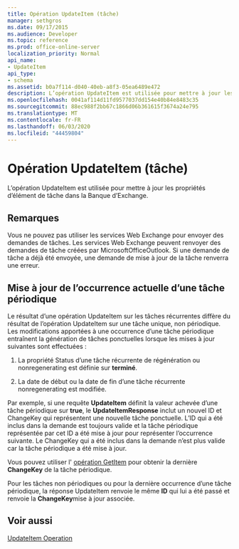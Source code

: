 ```yaml
---
title: Opération UpdateItem (tâche)
manager: sethgros
ms.date: 09/17/2015
ms.audience: Developer
ms.topic: reference
ms.prod: office-online-server
localization_priority: Normal
api_name:
- UpdateItem
api_type:
- schema
ms.assetid: b0a7f114-d040-40eb-a8f3-05ea6489e472
description: L’opération UpdateItem est utilisée pour mettre à jour les propriétés d’élément de tâche dans la Banque d’Exchange.
ms.openlocfilehash: 0041af114d11fd9577037dd154e40b84e8483c35
ms.sourcegitcommit: 88ec988f2bb67c1866d06b361615f3674a24e795
ms.translationtype: MT
ms.contentlocale: fr-FR
ms.lasthandoff: 06/03/2020
ms.locfileid: "44459804"
---
```

# <a name="updateitem-operation-task"></a>Opération UpdateItem (tâche)

L’opération UpdateItem est utilisée pour mettre à jour les propriétés d’élément de tâche dans la Banque d’Exchange.
  
## <a name="remarks"></a>Remarques

Vous ne pouvez pas utiliser les services Web Exchange pour envoyer des demandes de tâches. Les services Web Exchange peuvent renvoyer des demandes de tâche créées par MicrosoftOfficeOutlook. Si une demande de tâche a déjà été envoyée, une demande de mise à jour de la tâche renverra une erreur.
  
## <a name="updating-the-current-occurrence-of-a-recurring-task"></a>Mise à jour de l’occurrence actuelle d’une tâche périodique

Le résultat d’une opération UpdateItem sur les tâches récurrentes diffère du résultat de l’opération UpdateItem sur une tâche unique, non périodique. Les modifications apportées à une occurrence d’une tâche périodique entraînent la génération de tâches ponctuelles lorsque les mises à jour suivantes sont effectuées :
  
1. La propriété Status d’une tâche récurrente de régénération ou nonregenerating est définie sur **terminé**.
    
2. La date de début ou la date de fin d’une tâche récurrente nonregenerating est modifiée.
    
Par exemple, si une requête **UpdateItem** définit la valeur achevée d’une tâche périodique sur **true**, le **UpdateItemResponse** inclut un nouvel ID et ChangeKey qui représentent une nouvelle tâche ponctuelle. L’ID qui a été inclus dans la demande est toujours valide et la tâche périodique représentée par cet ID a été mise à jour pour représenter l’occurrence suivante. Le ChangeKey qui a été inclus dans la demande n’est plus valide car la tâche périodique a été mise à jour. 
  
Vous pouvez utiliser l' [opération GetItem](getitem-operation.md) pour obtenir la dernière **ChangeKey** de la tâche périodique. 
  
Pour les tâches non périodiques ou pour la dernière occurrence d’une tâche périodique, la réponse UpdateItem renvoie le même **ID** qui lui a été passé et renvoie la **ChangeKey**mise à jour associée.
  
## <a name="see-also"></a>Voir aussi



[UpdateItem Operation](updateitem-operation.md)

